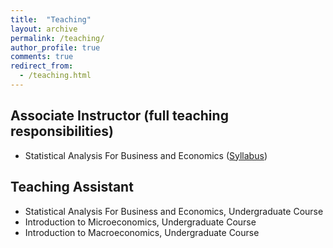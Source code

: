 ```yaml
---
title:  "Teaching"
layout: archive
permalink: /teaching/
author_profile: true
comments: true
redirect_from:
  - /teaching.html
---
```


## Associate Instructor (full teaching responsibilities)
* Statistical Analysis For Business and Economics ([Syllabus](https://alirezamarahel.github.io/E370_Syllabus_Fall2022.pdf))


## Teaching Assistant
* Statistical Analysis For Business and Economics, Undergraduate Course
* Introduction to Microeconomics, Undergraduate Course
* Introduction to Macroeconomics, Undergraduate Course